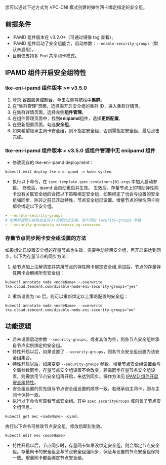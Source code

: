 

您可以通过下述方式为 VPC-CNI 模式创建的弹性网卡绑定指定的安全组。

## 前提条件

- IPAMD 组件版本在 v3.2.0+（可通过镜像 tag 查看）。
- IPAMD 组件启动了安全组能力，启动参数：`--enable-security-groups`（默认未启用）。
- 目前仅支持多 Pod 共享网卡模式。

## IPAMD 组件开启安全组特性

### tke-eni-ipamd 组件版本 >= v3.5.0

1. 登录 [容器服务控制台](https://console.qcloud.com/tke2)，单击左侧导航栏中**集群**。
2. 在“集群管理”页面，选择需开启安全组的集群 ID，进入集群详情页。
3. 在集群详情页面，选择左侧**组件管理**。
4. 在组件管理页面中，找到**eniipamd**组件，选择**更新配置**。
5. 在更新配置页面，勾选**安全组**。
6. 如果希望继承主网卡安全组，则不指定安全组，否则需指定安全组，最后点击完成。

### tke-eni-ipamd 组件版本 < v3.5.0 或组件管理中无 eniipamd 组件

- 修改现存的 tke-eni-ipamd deployment：
```
kubectl edit deploy tke-eni-ipamd -n kube-system
```
- 执行以下命令，在 `spec.template.spec.containers[0].args` 中加入启动参数。
修改后，ipamd 会自动重启并生效。
生效后，存量节点上的辅助弹性网卡没有关联安全组的会按以下策略绑定安全组，如果绑定了也会与设置的安全组强同步，除非之前已开启特性，节点安全组已设置。增量节点的弹性网卡则都会绑定以下安全组。
```yaml
- --enable-security-groups
# 如果希望默认继承自主网卡/实例的安全组，则不添加 security-groups 参数
- --security-groups=sg-xxxxxxxx,sg-xxxxxxxx
```

### 存量节点同步网卡安全组设置的方法

 如果想让已设置安全组的存量节点也生效，需要手动禁用安全组，再开启来达到同步。以下为存量节点的同步方法：
 1. 给节点加上注解清空并禁用节点的弹性网卡绑定安全组,添加后，节点的存量弹性网卡会解绑所有安全组：
```shell
kubectl annotate node <nodeName> --overwrite tke.cloud.tencent.com/disable-node-eni-security-groups="yes"
```
 2. 重新设置为 no 后，则可以重新绑定以上策略配置的安全组：
```shell
kubectl annotate node <nodeName> --overwrite tke.cloud.tencent.com/disable-node-eni-security-groups="no"
```


## 功能逻辑

- 若未设置启动参数 `--security-groups`，或者其值为空，则各节点安全组继承自节点实例绑定的安全组。
- 特性开启以后，如果设置了 `--security-groups`，则各节点安全组设置为该安全组集合。
- 特性开启以后，如果变更 `--security-groups` 参数，增量节点安全组设置会与全局参数同步，存量节点安全组设置不会改变，若需同步存量节点安全组设置，则需禁用节点安全组再开启，来达到同步。操作方法见 [IPAMD 组件开启安全组特性](https://intl.cloud.tencent.com/document/product/457/38977)。
- 安全组设置的优先级与节点安全组设置的顺序一致，若继承自主网卡，则与主网卡保持一致。
- 执行以下命令可查看节点安全组。其中 `spec.securityGroups` 域包含了节点安全组信息。
```
kubectl get nec <nodeName> -oyaml
```
执行以下命令可修改节点安全组，修改后即刻生效。
```
kubectl edit nec <nodeName> 
```
- 特性开启以后，节点同步时，存量网卡如果没绑定安全组，则会绑定节点安全组。存量网卡的安全组会与节点安全组强同步，保证与设置的节点安全组保持一致。增量网卡都会绑定节点安全组。
